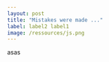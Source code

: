 ```yaml
---
layout: post
title: "Mistakes were made ..."
label: label2 label1
image: /ressources/js.png
---
```


asas